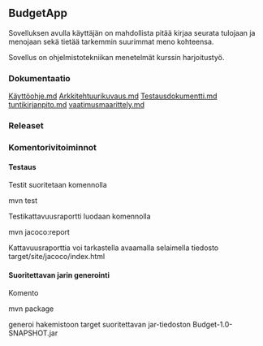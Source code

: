 ## BudgetApp


Sovelluksen avulla käyttäjän on mahdollista pitää kirjaa seurata tulojaan ja 
menojaan sekä tietää tarkemmin suurimmat meno kohteensa.

Sovellus on ohjelmistotekniikan menetelmät kurssin harjoitustyö.

### Dokumentaatio

[Käyttöohje.md](https://github.com/juleht/ot-harjoitustyo/blob/master/dokumentaatio/K%C3%A4ytt%C3%B6ohje.md)
[Arkkitehtuurikuvaus.md](https://github.com/juleht/ot-harjoitustyo/blob/master/dokumentaatio/Arkkitehtuurikuvaus.md)
[Testausdokumentti.md](https://github.com/juleht/ot-harjoitustyo/blob/master/dokumentaatio/Testausdokumentti.md)
[tuntikirjanpito.md](https://github.com/juleht/ot-harjoitustyo/blob/master/dokumentaatio/tuntikirjanpito.md)
[vaatimusmaarittely.md](https://github.com/juleht/ot-harjoitustyo/blob/master/dokumentaatio/vaatimusmaarittely.md)

### Releaset

### Komentorivitoiminnot

#### Testaus

Testit suoritetaan komennolla

mvn test

Testikattavuusraportti luodaan komennolla

mvn jacoco:report

Kattavuusraporttia voi tarkastella avaamalla selaimella tiedosto 
target/site/jacoco/index.html

#### Suoritettavan jarin generointi

Komento

mvn package

generoi hakemistoon target suoritettavan jar-tiedoston 
Budget-1.0-SNAPSHOT.jar
